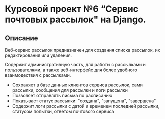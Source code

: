 # Курсовой проект №6 “Сервис почтовых рассылок" на Django.

## Описание

Веб-сервис рассылок предназначен для создания списка рассылок, их редактирования или удаления.

Содержит административную часть, для работы с рассылками и пользователями, а также веб-интерфейс для более удобного взаимодествия с рассылками.

- Сохраняет в базе данных клиентов сервиса рассылок, сами рассылки, сообщения для рассылки и логи рассылки
- Позволяет отправлять письма по расписанию
- Показывает статус рассылки: "создана", "запущена", "завершена"
- Содержит логи рассылки с датой и временем последней рассылки, статусом попытки, ответом почтового сервиса
                           
